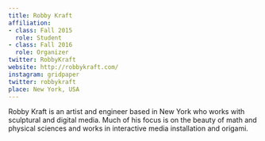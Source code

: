 ```yaml
---
title: Robby Kraft
affiliation:
- class: Fall 2015
  role: Student
- class: Fall 2016
  role: Organizer
twitter: RobbyKraft
website: http://robbykraft.com/
instagram: gridpaper
twitter: robbykraft
place: New York, USA
---
```

Robby Kraft is an artist and engineer based in New York who works with sculptural and digital media. Much of his focus is on the beauty of math and physical sciences and works in interactive media installation and origami.